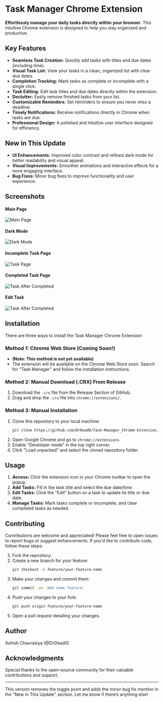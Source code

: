 
# **Task Manager Chrome Extension**

**Effortlessly manage your daily tasks directly within your browser.** This intuitive Chrome extension is designed to help you stay organized and productive.

## **Key Features**

- **Seamless Task Creation:** Quickly add tasks with titles and due dates (including time).
- **Visual Task List:** View your tasks in a clean, organized list with clear due dates.
- **Completion Tracking:** Mark tasks as complete or incomplete with a single click.
- **Task Editing:** Edit task titles and due dates directly within the extension.
- **Declutter:** Easily remove finished tasks from your list.
- **Customizable Reminders:** Set reminders to ensure you never miss a deadline.
- **Timely Notifications:** Receive notifications directly in Chrome when tasks are due.
- **Professional Design:** A polished and intuitive user interface designed for efficiency.

## **New in This Update**

- **UI Enhancements:** Improved color contrast and refined dark mode for better readability and visual appeal.
- **Visual Improvements:** Smoother animations and interactive effects for a more engaging interface.
- **Bug Fixes:** Minor bug fixes to improve functionality and user experience.

## **Screenshots**

#### Main Page
![Main Page](https://github.com/DrDead0/Task-Manager_Chrome-Extension/blob/main/images/MainPageV3.1.png)

#### Dark Mode
![Dark Mode](https://github.com/DrDead0/Task-Manager_Chrome-Extension/blob/main/images/DarkmodeV3.1.png)

#### Incomplete Task Page
![Task Page](https://github.com/DrDead0/Task-Manager_Chrome-Extension/blob/main/images/IncompleteTaskV3.1.png)

#### Completed Task Page
![Task After Completed](https://github.com/DrDead0/Task-Manager_Chrome-Extension/blob/main/images/CompleteTaskV3.1.png)

#### Edit Task
![Task After Completed](https://github.com/DrDead0/Task-Manager_Chrome-Extension/blob/main/images/EditTaskV3.1.png)

## **Installation**

There are three ways to install the Task Manager Chrome Extension:

### **Method 1: Chrome Web Store (Coming Soon!)**

* **(Note: This method is not yet available)**
* The extension will be available on the Chrome Web Store soon. Search for "Task Manager" and follow the installation instructions.

### **Method 2: Manual Download (.CRX) From Release**

1. Download the `.crx` file from the Release Section of GitHub.
2. Drag and drop the `.crx` file into `chrome://extensions/`.

### **Method 3: Manual Installation**

1. Clone this repository to your local machine:
   ```bash
   git clone https://github.com/DrDead0/Task-Manager_Chrome-Extension.git
   ```
2. Open Google Chrome and go to `chrome://extensions`.
3. Enable "Developer mode" in the top right corner.
4. Click "Load unpacked" and select the cloned repository folder.

## **Usage**

1. **Access:** Click the extension icon in your Chrome toolbar to open the popup.
2. **Add Tasks:** Fill in the task title and select the due date/time.
3. **Edit Tasks:** Click the "Edit" button on a task to update its title or due date.
4. **Manage Tasks:** Mark tasks complete or incomplete, and clear completed tasks as needed.

## **Contributing**

Contributions are welcome and appreciated! Please feel free to open issues to report bugs or suggest enhancements. If you'd like to contribute code, follow these steps:

1. Fork the repository.
2. Create a new branch for your feature:
   ```bash
   git checkout -b feature/your-feature-name
   ```
3. Make your changes and commit them:
   ```bash
   git commit -am 'Add some feature'
   ```
4. Push your changes to your fork:
   ```bash
   git push origin feature/your-feature-name
   ```
5. Open a pull request detailing your changes.

## **Author**

Ashish Chaurasiya (@DrDead0)

## **Acknowledgments**

Special thanks to the open-source community for their valuable contributions and support.

---

This version removes the toggle point and adds the minor bug fix mention in the "New in This Update" section. Let me know if there’s anything else!
